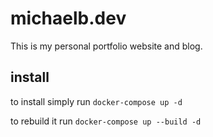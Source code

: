 # michaelb.dev

This is my personal portfolio website and blog.


## install

to install simply run `docker-compose up -d`

to rebuild it run `docker-compose up --build -d`